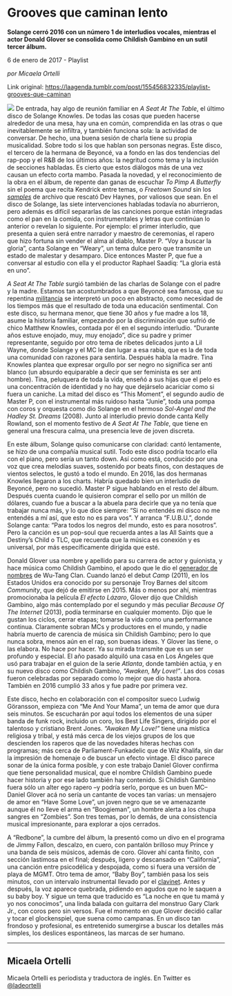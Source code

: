 # Grooves que caminan lento

**Solange cerró 2016 con un número 1 de interludios vocales, mientras el actor Donald Glover se consolida como Childish Gambino en un sutil tercer álbum.**

6 de enero de 2017 - Playlist

_por Micaela Ortelli_

Link original: https://laagenda.tumblr.com/post/155456832335/playlist-grooves-que-caminan

![](https://64.media.tumblr.com/a5caf8bd6f1eda4e977fec772a5e61b9/tumblr_inline_pk0flm3Pzt1t6q87u_500.jpg)
De entrada, hay algo de reunión familiar en *A Seat At The Table*, el último disco de Solange Knowles. De todas las cosas que pueden hacerse alrededor de una mesa, hay una en común, comprendida en las otras o que inevitablemente se infiltra, y también funciona sola: la actividad de conversar. De hecho, una buena sesión de charla tiene su propia musicalidad. Sobre todo si los que hablan son personas negras. Este disco, el tercero de la hermana de Beyoncé, va a fondo en las dos tendencias del rap-pop y el R&B de los últimos años: la negritud como tema y la inclusión de secciones habladas. Es cierto que estos diálogos más de una vez causan un efecto corta mambo. Pasada la novedad, y el reconocimiento de la obra en el álbum, de repente dan ganas de escuchar *To Pimp A Butterfly* sin el poema que recita Kendrick entre temas, o *Freetown Sound* sin los [*samples*](https://www.youtube.com/watch?v=WFwAU6LU5I8) de archivo que rescató Dev Haynes, por valiosos que sean. En el disco de Solange, las siete intervenciones habladas todavía no aburrieron, pero además es difícil separarlas de las canciones porque están integradas como el pan en la comida, con instrumentales y letras que continúan lo anterior o revelan lo siguiente. Por ejemplo: el primer interludio, que presenta a quien será entre narrador y maestro de ceremonias, el rapero que hizo fortuna sin vender el alma al diablo, Master P. “Voy a buscar la gloria”, canta Solange en “Weary”, un tema dulce pero que transmite un estado de malestar y desamparo. Dice entonces Master P, que fue a conversar al estudio con ella y el productor Raphael Saadiq: “La gloria está en uno”.

*A Seat At The Table* surgió también de las charlas de Solange con el padre y la madre. Estamos tan acostumbrados a que Beyoncé sea famosa, que su repentina [militancia](https://www.youtube.com/watch?v=WDZJPJV__bQ) se interpretó un poco en abstracto, como necesidad de los tiempos más que el resultado de toda una educación sentimental. Con este disco, su hermana menor, que tiene 30 años y fue madre a los 18, asume la historia familiar, empezando por la discriminación que sufrió de chico Matthew Knowles, contada por él en el segundo interludio. “Durante años estuve enojado, muy, muy enojado”, dice su padre y primer representante, seguido por otro tema de ribetes delicados junto a Lil Wayne, donde Solange y el MC le dan lugar a esa rabia, que es la de toda una comunidad con razones para sentirla. Después habla la madre. Tina Knowles plantea que expresar orgullo por ser negro no significa ser anti blanco (un absurdo equiparable a decir que ser feminista es ser anti hombre). Tina, peluquera de toda la vida, enseñó a sus hijas que el pelo es una concentración de identidad y no hay que dejárselo acariciar como si fuera un caniche. La mitad del disco es “This Moment”, el segundo audio de Master P, con el instrumental más ruidoso hasta “Junie”, toda una pompa con coros y orquesta como dio Solange en el hermoso *Sol-Angel and the Hadley St. Dreams* (2008). Junto al interludio previo donde canta Kelly Rowland, son el momento festivo de *A Seat At The Table*, que tiene en general una frescura calma, una presencia leve de joven discreta.

En este álbum, Solange quiso comunicarse con claridad: cantó lentamente, se hizo de una compañía musical sutil. Todo este disco podría tocarlo ella con el piano, pero sería un tanto down. Así como está, conducido por una voz que crea melodías suaves, sostenido por beats finos, con destaques de vientos selectos, le gustó a todo el mundo. En 2016, las dos hermanas Knowles llegaron a los charts. Habría quedado bien un interludio de Beyoncé, pero no sucedió. Master P sigue hablando en el resto del álbum. Después cuenta cuando le quisieron comprar el sello por un millón de dólares, cuando fue a buscar a la abuela para decirle que ya no tenía que trabajar nunca más, y lo que dice siempre: “Si no entendés mi disco no me entendés a mí así, que esto no es para vos”. Y arranca “F.U.B.U.”, donde Solange canta: “Para todos los negros del mundo, esto es para nosotros”. Pero la canción es un pop-soul que recuerda antes a las All Saints que a Destiny’s Child o TLC, que recuerda que la música es conexión y es universal, por más específicamente dirigida que esté.


Donald Glover usa nombre y apellido para su carrera de actor y guionista, y hace música como Childish Gambino, el apodo que le dio el [generador de nombres](http://www.mess.be/inickgenwuname.php) de Wu-Tang Clan. Cuando lanzó el debut *Camp* (2011), en los Estados Unidos era conocido por su personaje Troy Barnes del sitcom *Community*, que dejó de emitirse en 2015. Más o menos por ahí, mientras promocionaba la película *El efecto Lázaro*, Glover dijo que Childish Gambino, algo más contemplado por el segundo y más peculiar *Because Of The Internet* (2013), podía terminarse en cualquier momento. Dijo que le gustan los ciclos, cerrar etapas; tomarse la vida como una performance continua. Claramente sobran MCs y productores en el mundo, y nadie habría muerto de carencia de música sin Childish Gambino; pero lo que nunca sobra, menos aún en el rap, son buenas ideas. Y Glover las tiene, o las elabora. No hace por hacer. Ya su mirada transmite que es un ser profundo y especial. El año pasado alquiló una casa en Los Ángeles que usó para trabajar en el guion de la serie *Atlanta*, donde también actúa, y en su nuevo disco como Childish Gambino, *“Awaken, My Love!”*. Las dos cosas fueron celebradas por separado como lo mejor que dio hasta ahora. También en 2016 cumplió 33 años y fue padre por primera vez.

Este disco, hecho en colaboración con el compositor sueco Ludwig Göransson, empieza con “Me And Your Mama”, un tema de amor que dura seis minutos. Se escucharán por aquí todos los elementos de una súper banda de funk rock, incluido un coro, los Best Life Singers, dirigido por el talentoso y cristiano Brent Jones. *“Awaken My Love!”* tiene una mística religiosa y tribal, y está más cerca de los viejos grupos de los que descienden los raperos que de las novedades hiteras hechas con programas; más cerca de Parliament-Funkadelic que de Wiz Khalifa, sin dar la impresión de homenaje o de buscar un efecto vintage. El disco parece sonar de la única forma posible, y con este trabajo Daniel Glover confirma que tiene personalidad musical, que el nombre Childish Gambino puede hacer historia y por ese lado también hay contenido. Si Childish Gambino fuera sólo un alter ego rapero –y podría serlo, porque es un buen MC– Daniel Glover acá no sería un cantante de voces tan varias: un mensajero de amor en “Have Some Love”, un joven negro que se ve amenazante aunque él no lleve el arma en “Boogieman”, un hombre alerta a los chupa sangres en “Zombies”. Son tres temas, por lo demás, de una consistencia musical impresionante, para explorar a ojos cerrados.

A “Redbone”, la cumbre del álbum, la presentó como un divo en el programa de Jimmy Fallon, descalzo, en cuero, con pantalón brilloso muy Prince y una banda de seis músicos, además de coro. Glover ahí canta finito, con sección lastimosa en el final; después, ligero y descansado en “California”, una canción entre psicodélica y despojada, como si fuera una versión de playa de MGMT. Otro tema de amor, “Baby Boy”, también pasa los seis minutos, con un intervalo instrumental llevado por el [clavinet](https://www.youtube.com/watch?v=Xd4F0TydvAc). Antes y después, la voz aparece quebrada, pidiendo en agudos que no le saquen a su baby boy. Y sigue un tema que traducido es “La noche en que tu mamá y yo nos conocimos”, una linda balada con guitarra del monstruo Gary Clark Jr., con coros pero sin versos. Fue el momento en que Glover decidió callar y tocar el glockenspiel, que suena como campanas. En un disco tan frondoso y profesional, es entretenido sumergirse a buscar los detalles más simples, los deslices espontáneos, las marcas de ser humano.

  




---

 Micaela Ortelli
----------------

 Micaela Ortelli es periodista y traductora de inglés. En Twitter es 
[@ladeortelli](https://twitter.com/ladeortelli?lang=es)

